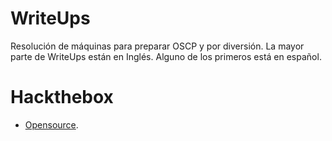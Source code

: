 # WriteUps

Resolución de máquinas para preparar OSCP y por diversión. La mayor parte de WriteUps están en Inglés. Alguno de los primeros está en español.

# Hackthebox
- [Opensource](https://github.com/0xCOrS/WriteUps/blob/main/opensource.md).
